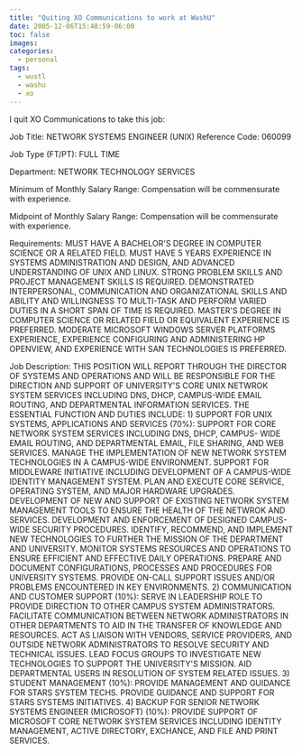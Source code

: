 ```yaml
---
title: "Quiting XO Communications to work at WashU"
date: 2005-12-06T15:48:59-06:00
toc: false
images:
categories:
  - personal
tags: 
  - wustl
  - washu
  - xo
---
```


I quit XO Communications to take this job:



Job Title: NETWORK SYSTEMS ENGINEER (UNIX)
Reference Code: 060099

Job Type (FT/PT): FULL TIME

Department: NETWORK TECHNOLOGY SERVICES

Minimum of Monthly Salary Range: Compensation will be commensurate
with experience.

Midpoint of Monthly Salary Range: Compensation will be commensurate
with experience.

Requirements: MUST HAVE A BACHELOR'S DEGREE IN COMPUTER SCIENCE OR A
RELATED FIELD. MUST HAVE 5 YEARS EXPERIENCE IN SYSTEMS ADMINISTRATION
AND DESIGN, AND ADVANCED UNDERSTANDING OF UNIX AND LINUX. STRONG
PROBLEM SKILLS AND PROJECT MANAGEMENT SKILLS IS REQUIRED. DEMONSTRATED
INTERPERSONAL, COMMUNICATION AND ORGANIZATIONAL SKILLS AND ABILITY AND
WILLINGNESS TO MULTI-TASK AND PERFORM VARIED DUTIES IN A SHORT SPAN
OF TIME IS REQUIRED. MASTER'S DEGREE IN COMPUTER SCIENCE OR RELATED
FIELD OR EQUIVALENT EXPERIENCE IS PREFERRED. MODERATE MICROSOFT WINDOWS
SERVER PLATFORMS EXPERIENCE, EXPERIENCE CONFIGURING AND ADMINISTERING
HP OPENVIEW, AND EXPERIENCE WITH SAN TECHNOLOGIES IS PREFERRED.


Job Description: THIS POSITION WILL REPORT THROUGH THE DIRECTOR OF
SYSTEMS AND OPERATIONS AND WILL BE RESPONSIBLE FOR THE DIRECTION AND
SUPPORT OF UNIVERSITY'S CORE UNIX NETWROK SYSTEM SERVICES INCLUDING
DNS, DHCP, CAMPUS-WIDE EMAIL ROUTING, AND DEPARTMENTAL INFORMATION
SERVICES. THE ESSENTIAL FUNCTION AND DUTIES INCLUDE: 1) SUPPORT FOR UNIX
SYSTEMS, APPLICATIONS AND SERVICES (70%): SUPPORT FOR CORE NETWORK SYSTEM
SERVICES INCLUDING DNS, DHCP, CAMPUS- WIDE EMAIL ROUTING, AND DEPARTMENTAL
EMAIL, FILE SHARING, AND WEB SERVICES. MANAGE THE IMPLEMENTATION OF NEW
NETWORK SYSTEM TECHNOLOGIES IN A CAMPUS-WIDE ENVIRONMENT. SUPPORT FOR
MIDDLEWARE INITIATIVE INCLUDING DEVELOPMENT OF A CAMPUS-WIDE IDENTITY
MANAGEMENT SYSTEM. PLAN AND EXECUTE CORE SERVICE, OPERATING SYSTEM,
AND MAJOR HARDWARE UPGRADES. DEVELOPMENT OF NEW AND SUPPORT OF EXISTING
NETWORK SYSTEM MANAGEMENT TOOLS TO ENSURE THE HEALTH OF THE NETWROK AND
SERVICES. DEVELOPMENT AND ENFORCEMENT OF DESIGNED CAMPUS-WIDE SECURITY
PROCEDURES. IDENTIFY, RECOMMEND, AND IMPLEMENT NEW TECHNOLOGIES
TO FURTHER THE MISSION OF THE DEPARTMENT AND UNIVERSITY. MONITOR
SYSTEMS RESOURCES AND OPERATIONS TO ENSURE EFFICIENT AND EFFECTIVE
DAILY OPERATIONS. PREPARE AND DOCUMENT CONFIGURATIONS, PROCESSES AND
PROCEDURES FOR UNIVERSITY SYSTEMS. PROVIDE ON-CALL SUPPORT ISSUES AND/OR
PROBLEMS ENCOUNTERED IN KEY ENVIRONMENTS. 2) COMMUNICATION AND CUSTOMER
SUPPORT (10%): SERVE IN LEADERSHIP ROLE TO PROVIDE DIRECTION TO OTHER
CAMPUS SYSTEM ADMINISTRATORS. FACILITATE COMMUNICATION BETWEEN NETWORK
ADMINISTRATORS IN OTHER DEPARTMENTS TO AID IN THE TRANSFER OF KNOWLEDGE
AND RESOURCES. ACT AS LIAISON WITH VENDORS, SERVICE PROVIDERS, AND OUTSIDE
NETWORK ADMINISTRATORS TO RESOLVE SECURITY AND TECHNICAL ISSUES. LEAD
FOCUS GROUPS TO INVESTIGATE NEW TECHNOLOGIES TO SUPPORT THE UNIVERSITY'S
MISSION. AID DEPARTMENTAL USERS IN RESOLUTION OF SYSTEM RELATED ISSUES. 3)
STUDENT MANAGEMENT (10%): PROVIDE MANAGEMENT AND GUIDANCE FOR STARS SYSTEM
TECHS. PROVIDE GUIDANCE AND SUPPORT FOR STARS SYSTEMS INITIATIVES. 4)
BACKUP FOR SENIOR NETWORK SYSTEMS ENGINEER (MICROSOFT) (10%): PROVIDE
SUPPORT OF MICROSOFT CORE NETWORK SYSTEM SERVICES INCLUDING IDENTITY
MANAGEMENT, ACTIVE DIRECTORY, EXCHANCE, AND FILE AND PRINT SERVICES.

